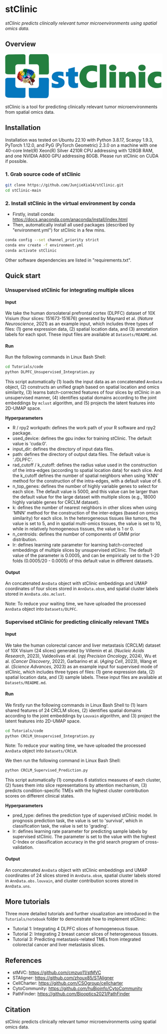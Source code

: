 # stClinic

*stClinic predicts clinically relevant tumor microenvironments using spatial omics data.*

## Overview

![image](https://github.com/JunjieXia14/stClinic/blob/main/image/stClinic_logo.png)

stClinic is a tool for predicting clinically relevant tumor microenvironments from spatial omics data.

## Installation

Installation was tested on Ubuntu 22.10 with Python 3.8.17, Scanpy 1.9.3, PyTorch 1.12.0, and PyG (PyTorch Geometric) 2.3.0 on a machine with one 40-core Intel(R) Xeon(R) Silver 4210R CPU addressing with 128GB RAM, and one NVIDIA A800 GPU addressing 80GB. Please run stClinic on CUDA if possible.

### 1. Grab source code of stClinic

```bash
git clone https://github.com/JunjieXia14/stClinic.git
cd stClinic-main
```

### 2. Install stClinic in the virtual environment by conda

* Firstly, install conda: https://docs.anaconda.com/anaconda/install/index.html
* Then, automatically install all used packages (described by "environment.yml") for stClinic in a few mins.

```bash
conda config --set channel_priority strict
conda env create -f environment.yml
conda activate stClinic
```

Other software dependencies are listed in "requirements.txt".

## Quick start

### Unsupervised stClinic for integrating multiple slices

#### Input

We take the human dorsolateral prefrontal cortex (DLPFC) dataset of 10X Visium (four slices: 151673-151676) generated by Maynard et al. (*Nature Neuroscience*, 2021) as an example input, which includes three types of files: (1) gene expression data, (2) spatial location data, and (3) annotation labels for each spot. These input files are available at `Datasets/README.md`.

#### Run

Run the following commands in Linux Bash Shell:

```bash
cd Tutorials/code
python DLPFC_Unsupervised_Integration.py
```

This script automatically (1) loads the input data as an concatenated `AnnData` object, (2) constructs an unified graph based on spatial location and omics similarity, (3) learns batch-corrected features of four slices by stClinic in an unsupervised manner, (4) identifies spatial domains according to the joint embeddings by `mclust` algorithm, and (5) projects the latent features into 2D-UMAP space.

**Hyperparameters**

* R / rpy2 workpath: defines the work path of your R software and rpy2 package.
* used_device: defines the gpu index for training stClinic. The default value is 'cuda:0'.
* input_dir: defines the directory of input data files.
* path: defines the directory of output data files. The default value is './DLPFC'.
* rad_cutoff / k_cutoff: defines the radius value used in the construction of the intra-edges (according to spatial location data) for each slice. And the k_cutoff defines the number of spatial neighbors when using 'KNN' method for the construction of the intra-edges, with a default value of 6.
* n_top_genes: defines the number of highly variable genes to select for each slice. The default value is 5000, and this value can be larger than the default value for the large dataset with multiple slices (e.g., 18000 highly variable genes for CRCLM dataset).
* k: defines the number of nearest neighbors in other slices when using 'MNN' method for the construction of the inter-edges (based on omics similarity) for each slice. In the heterogeneous tissues like tumors, the value is set to 5, and in spatial multi-omics tissues, the value is set to 10, while in relatively homogeneous tissues, the value is 1 or 0.
* n_centroids: defines the number of components of GMM prior distribution.
* lr: defines learning rate parameter for learning batch-corrected embeddings of multiple slices by unsupervised stClinic. The default value of the parameter is 0.0005, and can be empirically set to the 1-20 folds (0.0005/20 - 0.0005) of this default value in different datasets.

#### Output

An concatenated `AnnData` object with stClinic embeddings and UMAP coordinates of four slices stored in `AnnData.obsm`, and spatial cluster labels stored in `AnnData.obs.mclust`.

Note: To reduce your waiting time, we have uploaded the processed `AnnData` object into `Datasets/DLPFC`.

### Supervised stClinic for predicting clinically relevant TMEs

#### Input

We take the human colorectal cancer and liver metastasis (CRCLM) dataset of 10X Visium (24 slices) generated by Villemin et al. (*Nucleic Acids Research*, 2023), Valdeolivas et al. (*npj Precision Oncology*, 2024), Wu et al. (*Cancer Discovery*, 2022), Garbarino et al. (*Aging Cell*, 2023), Wang et al. (*Science Advances*, 2023) as an example input for supervised mode of stClinic, which includes three types of files: (1) gene expression data, (2) spatial location data, and (3) sample labels. These input files are available at `Datasets/README.md`.

#### Run

We firstly run the following commands in Linux Bash Shell to (1) learn shared features of 24 CRCLM slices, (2) identifies spatial domains according to the joint embeddings by `Louvain` algorithm, and (3) project the latent features into 2D-UMAP space.

```bash
cd Tutorials/code
python CRCLM_Unsupervised_Integration.py
```

Note: To reduce your waiting time, we have uploaded the processed `AnnData` object into `Datasets/CRCLM`.

We then run the following command in Linux Bash Shell:

```bash
python CRCLM_Supervised_Prediction.py
```

This script automatically (1) computes 6 statistics measures of each cluster, (2) fuses them into slice representations by attention mechanism, (3) predicts condition-specific TMEs with the highest cluster contribution scores on different clinical states.

**Hyperparameters**

* pred_type: defines the prediction type of supervised stClinic model. In prognosis prediction task, the value is set to 'survival', which in classification task, the value is set to 'grading'.
* lr: defines learning rate parameter for predicting sample labels by supervised stClinic. The parameter is set to the value with the highest C-Index or classification accuracy in the grid search program of cross-validation.

#### Output

An concatenated `AnnData` object with stClinic embeddings and UMAP coordinates of 24 slices stored in `AnnData.obsm`, spatial cluster labels stored in `AnnData.obs.louvain`, and cluster contribution scores stored in `AnnData.uns`.

## More tutorials

Three more detailed tutorials and further visualization are introduced in the `Tutorials/notebook` folder to demonstrate how to implement stClinic:

* Tutorial 1: Integrating 4 DLPFC slices of homogeneous tissue.
* Tutorial 2: Integrating 2 breast cancer slices of heterogeneous tissues.
* Tutorial 3: Predicting metastasis-related TMEs from integrated colorectal cancer and liver metastasis slices.

## References

* stMVC: https://github.com/cmzuo11/stMVC
* STAligner: https://github.com/zhoux85/STAligner
* CellCharter: https://github.com/CSOgroup/cellcharter
* CytoCommunity: https://github.com/huBioinfo/CytoCommunity
* PathFinder: https://github.com/Biooptics2021/PathFinder

## Citation

stClinic predicts clinically relevant tumor microenvironments using spatial omics data.
